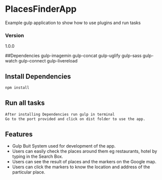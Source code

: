 # PlacesFinderApp

Example gulp application to show how to use plugins and run tasks

### Version
1.0.0

##Dependencies
gulp-imagemin
gulp-concat
gulp-uglify
gulp-sass
gulp-watch
gulp-connect
gulp-livereload

## Install Dependencies
```bash
npm install
```

## Run all tasks
```bash
After installing Dependencies run gulp in terminal 
Go to the port provided and click on dist folder to use the app.
```


## Features
* Gulp Buit System used for development of the app.
* Users can easily check the places around them eg restaurants, hotel by typing in the Search Box.
* Users can see the result of places and the markers on the Google map.
* Users can click the markers to know the location and address of the particular place.